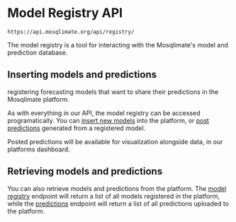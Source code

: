 # Model Registry API 
`https://api.mosqlimate.org/api/registry/`

The model registry is a tool for interacting with the Mosqlimate's model and prediction database. 
## Inserting models and predictions
registering forecasting models that want to share their  predictions in the Mosqlimate platform.

As with everything in our API, the model registry can be accessed programatically. You can  [insert new models](https://api.mosqlimate.org/docs/registry/POST/models/) into the platform, or [post predictions](https://api.mosqlimate.org/docs/registry/POST/predictions/) generated from a registered model.

Posted predictions will be available for visualization alongside data, in our platforms dashboard.

## Retrieving models and predictions
You can also retrieve models and predictions from the platform. The [model registry](https://api.mosqlimate.org/docs/registry/GET/models/) endpoint will return a list of all models registered in the platform, while the [predictions](https://api.mosqlimate.org/docs/registry/GET/predictions/) endpoint will return a list of all predictions uploaded to the platform.
